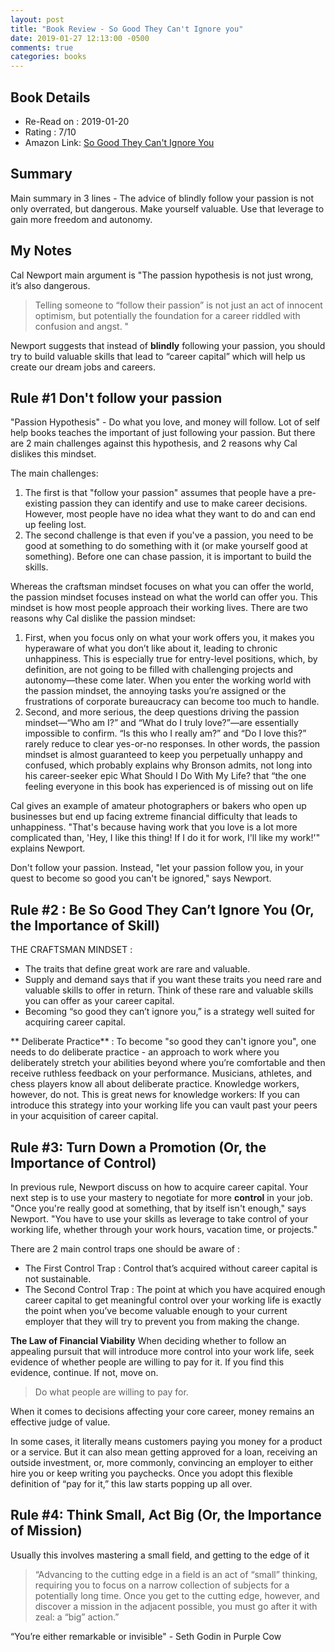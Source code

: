 ```yaml
---
layout: post
title: "Book Review - So Good They Can't Ignore you"
date: 2019-01-27 12:13:00 -0500
comments: true
categories: books
---
```



## Book Details
- Re-Read on : 2019-01-20
- Rating : 7/10
- Amazon Link: [So Good They Can't Ignore You](https://www.amazon.com/Good-They-Cant-Ignore-You/dp/1455509124)

## Summary
Main summary in 3 lines - The advice of blindly follow your passion is not only overrated, but dangerous. Make yourself valuable. Use that leverage to gain more freedom and autonomy.
<!--more-->
## My Notes
Cal Newport main argument is "The passion hypothesis is not just wrong, it’s also dangerous.
>Telling someone to “follow their passion” is not just an act of innocent optimism, but potentially the foundation for a career riddled with confusion and angst. "

Newport suggests that instead of **blindly** following your passion, you should try to build valuable skills that lead to “career capital” which will help us create our dream jobs and careers.

## Rule #1 Don't follow your passion
"Passion Hypothesis" - Do what you love, and money will follow. Lot of self help books teaches the important of just following your passion. But there are 2 main challenges against this hypothesis, and 2 reasons why Cal dislikes this mindset.  
  
The main challenges:   

1. The first is that "follow your passion" assumes that people have a pre-existing passion they can identify and use to make career decisions. However, most people have no idea what they want to do and can end up feeling lost.  
2. The second challenge is that even if you've a passion, you need to be good at something to do something with it (or make yourself good at something). Before one can chase passion, it is important to build the skills.  

Whereas the craftsman mindset focuses on what you can offer the world, the passion mindset focuses instead on what the world can offer you. This mindset is how most people approach their working lives. There are two reasons why Cal dislike the passion mindset:

1. First, when you focus only on what your work offers you, it makes you hyperaware of what you don’t like about it, leading to chronic unhappiness. This is especially true for entry-level positions, which, by definition, are not going to be filled with challenging projects and autonomy—these come later. When you enter the working world with the passion mindset, the annoying tasks you’re assigned or the frustrations of corporate bureaucracy can become too much to handle.
2. Second, and more serious, the deep questions driving the passion mindset—“Who am I?” and “What do I truly love?”—are essentially impossible to confirm. “Is this who I really am?” and “Do I love this?” rarely reduce to clear yes-or-no responses. In other words, the passion mindset is almost guaranteed to keep you perpetually unhappy and confused, which probably explains why Bronson admits, not long into his career-seeker epic What Should I Do With My Life? that “the one feeling everyone in this book has experienced is of missing out on life


Cal gives an example of amateur photographers or bakers who open up businesses but end up facing extreme financial difficulty that leads to unhappiness. "That's because having work that you love is a lot more complicated than, 'Hey, I like this thing! If I do it for work, I'll like my work!'" explains Newport.

Don't follow your passion. Instead, "let your passion follow you, in your quest to become so good you can't be ignored," says Newport.

## Rule #2 : Be So Good They Can’t Ignore You (Or, the Importance of Skill)

THE CRAFTSMAN MINDSET :  

- The traits that define great work are rare and valuable.   
- Supply and demand says that if you want these traits you need rare and valuable skills to offer in return. Think of these rare and valuable skills you can offer as your career capital.  
- Becoming “so good they can’t ignore you,” is a strategy well suited for acquiring career capital.  

** Deliberate Practice** : To become "so good they can't ignore you", one needs to do deliberate practice - an approach to work where you deliberately stretch your abilities beyond where you’re comfortable and then receive ruthless feedback on your performance. Musicians, athletes, and chess players know all about deliberate practice. Knowledge workers, however, do not. This is great news for knowledge workers: If you can introduce this strategy into your working life you can vault past your peers in your acquisition of career capital.

## Rule #3: Turn Down a Promotion (Or, the Importance of Control)
In previous rule, Newport discuss on how to acquire  career capital. Your next step is to use your mastery to negotiate for more **control** in your job.
"Once you're really good at something, that by itself isn't enough," says Newport. "You have to use your skills as leverage to take control of your working life, whether through your work hours, vacation time, or projects."

There are 2 main control traps one should be aware of :
- The First Control Trap : Control that’s acquired without career capital is not sustainable.
- The Second Control Trap : The point at which you have acquired enough career capital to get meaningful control over your working life is exactly the point when you’ve become valuable enough to your current employer that they will try to prevent you from making the change.

**The Law of Financial Viability**
When deciding whether to follow an appealing pursuit that will introduce more control into your work life, seek evidence of whether people are willing to pay for it. If you find this evidence, continue. If not, move on.

> Do what people are willing to pay for.

When it comes to decisions affecting your core career, money remains an effective judge of value.

In some cases, it literally means customers paying you money for a product or a service. But it can also mean getting approved for a loan, receiving an outside investment, or, more commonly, convincing an employer to either hire you or keep writing you paychecks. Once you adopt this flexible definition of “pay for it,” this law starts popping up all over.

## Rule #4: Think Small, Act Big (Or, the Importance of Mission)
Usually this involves mastering a small field, and getting to the edge of it
> “Advancing to the cutting edge in a field is an act of “small” thinking, requiring you to focus on a narrow collection of subjects for a potentially long time. Once you get to the cutting edge, however, and discover a mission in the adjacent possible, you must go after it with zeal: a “big” action.”

“You’re either remarkable or invisible" - Seth Godin in Purple Cow
